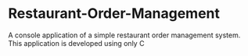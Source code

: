 # Restaurant-Order-Management
A console application of a simple restaurant order management system. This application is developed using only C
